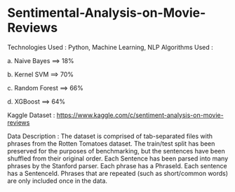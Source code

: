 # Sentimental-Analysis-on-Movie-Reviews

Technologies Used : Python, Machine Learning, NLP
Algorithms Used : 

a. Naive Bayes ==> 18%

b. Kernel SVM ==> 70%

c. Random Forest ==> 66%

d. XGBoost ==> 64%

Kaggle Dataset : https://www.kaggle.com/c/sentiment-analysis-on-movie-reviews

Data Description : The dataset is comprised of tab-separated files with phrases from the Rotten Tomatoes dataset. The train/test split has been preserved for the purposes of benchmarking, but the sentences have been shuffled from their original order. Each Sentence has been parsed into many phrases by the Stanford parser. Each phrase has a PhraseId. Each sentence has a SentenceId. Phrases that are repeated (such as short/common words) are only included once in the data.
